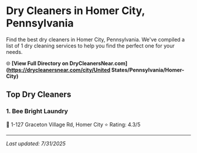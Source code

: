# Dry Cleaners in Homer City, Pennsylvania

Find the best dry cleaners in Homer City, Pennsylvania. We've compiled a list of 1 dry cleaning services to help you find the perfect one for your needs.

🌐 **[View Full Directory on DryCleanersNear.com](https://drycleanersnear.com/city/United States/Pennsylvania/Homer-City)**

## Top Dry Cleaners

### 1. Bee Bright Laundry
📍 1-127 Graceton Village Rd, Homer City
⭐ Rating: 4.3/5


---

*Last updated: 7/31/2025*
